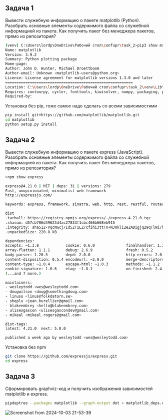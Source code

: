 ## Задача 1
Вывести служебную информацию о пакете matplotlib (Python). Разобрать основные элементы содержимого файла со служебной информацией из пакета. Как получить пакет без менеджера пакетов, прямо из репозитория?
```bash
(venv) C:\Users\lordp\OneDrive\Рабочий стол\confupr\task_2>pip3 show matplotlib
Name: matplotlib
Version: 3.9.2
Summary: Python plotting package
Home-page:
Author: John D. Hunter, Michael Droettboom
Author-email: Unknown <matplotlib-users@python.org>
License: License agreement for matplotlib versions 1.3.0 and later
=========================================================
Location: C:\Users\lordp\OneDrive\Рабочий стол\confupr\task_2\venv\Lib\site-packages
Requires: contourpy, cycler, fonttools, kiwisolver, numpy, packaging, pillow, pyparsing, python-dateutil
Required-by:
```
Установка без pip, тоже самое надо сделать со всеми зависимостями
```bash
pip install git+https://github.com/matplotlib/matplotlib.git
cd matplotlib
python setup.py install
```

## Задача 2
Вывести служебную информацию о пакете express (JavaScript). Разобрать основные элементы содержимого файла со служебной информацией из пакета. Как получить пакет без менеджера пакетов, прямо из репозитория?
```bash
>npm show express

express@4.21.0 | MIT | deps: 31 | versions: 279
Fast, unopinionated, minimalist web framework
http://expressjs.com/

keywords: express, framework, sinatra, web, http, rest, restful, router, app, api

dist
.tarball: https://registry.npmjs.org/express/-/express-4.21.0.tgz
.shasum: d57cb706d49623d4ac27833f1cbc466b668eb915
.integrity: sha512-VqcNGcj/Id5ZT1LZ/cfihi3ttTn+NJmkli2eZADigjq29qTlWi/hAQ43t/VLPq8+UX06FCEx3ByOYet6ZFblng==
.unpackedSize: 220.8 kB

dependencies:
accepts: ~1.3.8            cookie: 0.6.0              finalhandler: 1.3.1        parseurl: ~1.3.3
array-flatten: 1.1.1       debug: 2.6.9               fresh: 0.5.2               path-to-regexp: 0.1.10
body-parser: 1.20.3        depd: 2.0.0                http-errors: 2.0.0         proxy-addr: ~2.0.7
content-disposition: 0.5.4 encodeurl: ~2.0.0          merge-descriptors: 1.0.3   qs: 6.13.0
content-type: ~1.0.4       escape-html: ~1.0.3        methods: ~1.1.2            range-parser: ~1.2.1
cookie-signature: 1.0.6    etag: ~1.8.1               on-finished: 2.4.1         safe-buffer: 5.2.1
(...and 7 more.)

maintainers:
- wesleytodd <wes@wesleytodd.com>
- dougwilson <doug@somethingdoug.com>
- linusu <linus@folkdatorn.se>
- sheplu <jean.burellier@gmail.com>
- blakeembrey <hello@blakeembrey.com>
- ulisesgascon <ulisesgascondev@gmail.com>
- mikeal <mikeal.rogers@gmail.com>

dist-tags:
latest: 4.21.0  next: 5.0.0

published a week ago by wesleytodd <wes@wesleytodd.com>
```
Установка без npm
```bash
git clone https://github.com/expressjs/express.git
cd express
```
## Задача 3
Сформировать graphviz-код и получить изображения зависимостей matplotlib и express.
```bash
pipdeptree --packages matplotlib --graph-output dot > matplotlib_deps.dot
```
![Screenshot from 2024-10-03 21-53-39](https://github.com/user-attachments/assets/86cd990a-3a3a-4690-b0e5-233b1df560bd)





